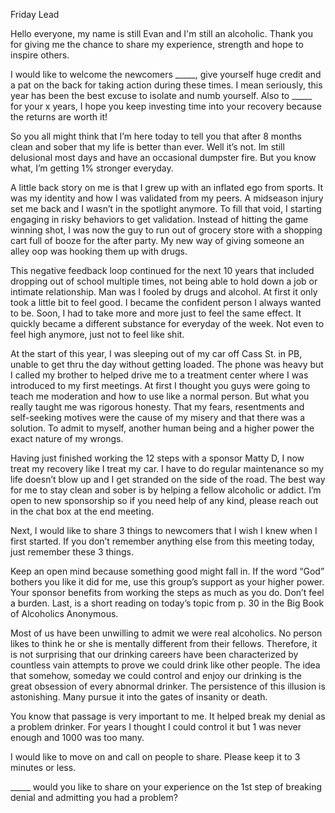 Friday Lead

Hello everyone, my name is still Evan and I'm still an alcoholic. Thank you for giving me the chance to share my experience, strength and hope to inspire others.

I would like to welcome the newcomers _____, give yourself huge credit and a pat on the back for taking action during these times. I mean seriously, this year has been the best excuse to isolate and numb yourself. Also to _____ for your x years, I hope you keep investing time into your recovery because the returns are worth it!

So you all might think that I’m here today to tell you that after 8 months clean and sober that my life is better than ever. Well it’s not. Im still delusional most days and have an occasional dumpster fire. But you know what, I’m getting 1% stronger everyday.

A little back story on me is that I grew up with an inflated ego from sports. It was my identity and how I was validated from my peers. A midseason injury set me back and I wasn’t in the spotlight anymore. To fill that void, I starting engaging in risky behaviors to get validation. Instead of hitting the game winning shot, I was now the guy to run out of grocery store with a shopping cart full of booze for the after party. My new way of giving someone an alley oop was hooking them up with drugs.

This negative feedback loop continued for the next 10 years that included dropping out of school multiple times, not being able to hold down a job or intimate relationship. Man was I fooled by drugs and alcohol. At first it only took a little bit to feel good. I became the confident person I always wanted to be. Soon, I had to take more and more just to feel the same effect. It quickly became a different substance for everyday of the week. Not even to feel high anymore, just not to feel like shit.

At the start of this year, I was sleeping out of my car off Cass St. in PB, unable to get thru the day without getting loaded. The phone was heavy but I called my brother to helped drive me to a treatment center where I was introduced to my first meetings. At first I thought you guys were going to teach me moderation and how to use like a normal person. But what you really taught me was rigorous honesty. That my fears, resentments and self-seeking motives were the cause of my misery and that there was a solution. To admit to myself, another human being and a higher power the exact nature of my wrongs.

Having just finished working the 12 steps with a sponsor Matty D, I now treat my recovery like I treat my car. I have to do regular maintenance so my life doesn’t blow up and I get stranded on the side of the road. The best way for me to stay clean and sober is by helping a fellow alcoholic or addict. I’m open to new sponsorship so if you need help of any kind, please reach out in the chat box at the end meeting.

Next, I would like to share 3 things to newcomers that I wish I knew when I first started. If you don’t remember anything else from this meeting today, just remember these 3 things.

Keep an open mind because something good might fall in. If the word “God” bothers you like it did for me, use this group’s support as your higher power. Your sponsor benefits from working the steps as much as you do. Don’t feel a burden. Last, is a short reading on today’s topic from p. 30 in the Big Book of Alcoholics Anonymous.

Most of us have been unwilling to admit we were real alcoholics. No person likes to think he or she is mentally different from their fellows. Therefore, it is not surprising that our drinking careers have been characterized by countless vain attempts to prove we could drink like other people. The idea that somehow, someday we could control and enjoy our drinking is the great obsession of every abnormal drinker. The persistence of this illusion is astonishing. Many pursue it into the gates of insanity or death.

You know that passage is very important to me. It helped break my denial as a problem drinker. For years I thought I could control it but 1 was never enough and 1000 was too many.

I would like to move on and call on people to share. Please keep it to 3 minutes or less.

_____ would you like to share on your experience on the 1st step of breaking denial and admitting you had a problem?
